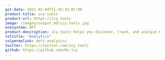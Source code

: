 ```yaml
---
git-date: 2021-03-04T11:35:33-07:00
product-title: icy.tools
product-url: https://icy.tools
image: /images/output_md/icy.tools.jpg
ecosystem: NFT
product-description: icy.tools helps you discover, track, and analyze NFTs with real time floor and volume data, historical charts and trend data, NFT portfolio values on any wallet, and more.
coltitle: "Analytics"
colpermalink: defi-analytics
twitter: https://twitter.com/icy_tools
github: https://github.com/0x-icy
---
```

